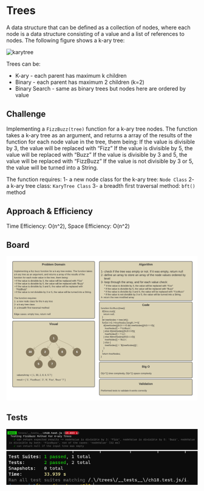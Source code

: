 # Trees

A data structure that can be defined as a collection of nodes, where each node is a data structure consisting of a value and a list of references to nodes. The following figure shows a k-ary tree:

![karytree](https://leetcode.com/articles/Figures/nary_tree/nary_tree_example.png)

Trees can be:

* K-ary - each parent has maximum k children
* Binary - each parent has maximum 2 children (k=2)
* Binary Search - same as binary trees but nodes here are ordered by value

## Challenge

Implementing a `FizzBuzz(tree)` function for a k-ary tree nodes. The function takes a k-ary tree as an argument, and returns a array of the results of the function for each node value in the tree, them being:
If the value is divisible by 3, the value will be replaced with “Fizz”
If the value is divisible by 5, the value will be replaced with “Buzz”
If the value is divisible by 3 and 5, the value will be replaced with “FizzBuzz”
If the value is not divisible by 3 or 5, the value will be turned into a String.

The function requires:
1- a new node class for the k-ary tree: `Node Class`
2- a k-ary tree class: `KaryTree Class`
3- a breadth first traversal method: `bft()` method

## Approach & Efficiency

Time Efficiency: O(n^2), Space Efficiency: O(n^2)

## Board

![board](../images/ch18.png)

## Tests

![tests](../images/ch18_t2.PNG)
![tests](../images/ch18_t1.PNG)
